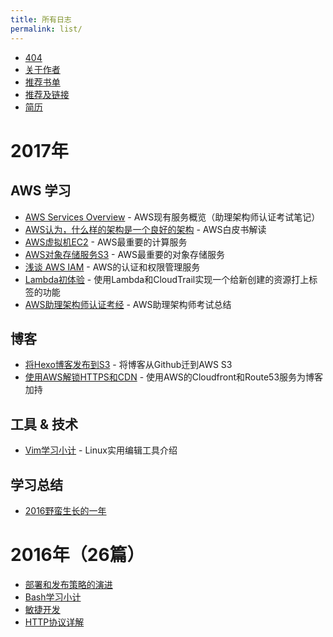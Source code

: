 ```yaml
---
title: 所有日志
permalink: list/
---
```


* [404](/404)
* [关于作者](/about)
* [推荐书单](/booklist)
* [推荐及链接](/links)
* [简历](/resume)

# 2017年

## AWS 学习

* [AWS Services Overview](https://www.duyidong.com/2017/02/28/AWS-Services-Overview/) - AWS现有服务概览（助理架构师认证考试笔记）
* [AWS认为，什么样的架构是一个良好的架构](https://www.duyidong.com/2017/03/23/AWS-well-architected-framework/) - AWS白皮书解读
* [AWS虚拟机EC2](https://www.duyidong.com/2017/03/15/AWS-EC2/) - AWS最重要的计算服务
* [AWS对象存储服务S3](https://www.duyidong.com/2017/03/13/AWS-S3/) - AWS最重要的对象存储服务
* [浅谈 AWS IAM](https://www.duyidong.com/2017/03/06/%E6%B5%85%E8%B0%88AWS-IAM/) - AWS的认证和权限管理服务
* [Lambda初体验](https://www.duyidong.com/2017/02/23/Lambda%E5%88%9D%E4%BD%93%E9%AA%8C/) - 使用Lambda和CloudTrail实现一个给新创建的资源打上标签的功能
* [AWS助理架构师认证考经](https://www.duyidong.com/2017/04/05/How-to-pass-the-aws-certification/) - AWS助理架构师考试总结

## 博客

* [将Hexo博客发布到S3](https://www.duyidong.com/2017/03/07/Deploy-Hexo-to-S3/) - 将博客从Github迁到AWS S3
* [使用AWS解锁HTTPS和CDN](https://www.duyidong.com/2017/03/20/Enable-HTTPS-and-CDN-with-Cloudfront/) - 使用AWS的Cloudfront和Route53服务为博客加持

## 工具 & 技术

* [Vim学习小计](https://www.duyidong.com/2017/02/24/vim%E5%AD%A6%E4%B9%A0%E5%B0%8F%E8%AE%A1/) - Linux实用编辑工具介绍

## 学习总结

* [2016野蛮生长的一年](https://www.duyidong.com/2017/01/16/2016%E5%A4%A7%E4%BA%8B%E8%AE%B0/)


# 2016年（26篇）

* [部署和发布策略的演进](https://www.duyidong.com/2016/10/24/%E9%83%A8%E7%BD%B2%E5%92%8C%E5%8F%91%E5%B8%83%E7%AD%96%E7%95%A5%E7%9A%84%E6%BC%94%E8%BF%9B/)
* [Bash学习小计](https://www.duyidong.com/2016/08/05/Bash%E5%AD%A6%E4%B9%A0%E5%B0%8F%E8%AE%A1/)
* [敏捷开发](https://www.duyidong.com/2016/04/19/%E6%95%8F%E6%8D%B7%E5%BC%80%E5%8F%91/)
* [HTTP协议详解](https://www.duyidong.com/2016/03/30/HTTP%E5%8D%8F%E8%AE%AE%E8%AF%A6%E8%A7%A3/)
